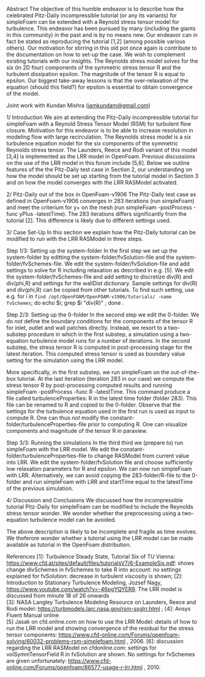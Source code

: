 Abstract
The objective of this humble endeavor is to describe how the celebrated Pitz-Daily incompressible tutorial (or any its variants) for simpleFoam can be extended with a Reynold stress tensor model for turbulence. This endeavor has been pursued by many (including the giants in this community) in the past and is by no means new. Our endeavor can in fact be stated as reproducing the tutorial [1,2] (among possible various others). Our motivation for stirring in this old pot once again is contribute to the documentation on how to set-up the case. We wish to complement existing tutorials with our insights. The Reynolds stress model solves for the six (in 2D four) components of the symmetric stress tensor R and the turbulent dissipation epsilon. The magnitude of the tensor R is equal to epsilon. Our biggest take-away lessons is that the over-relaxation of the equation (should this field?) for epsilon is essential to obtain convergence of the model. 

Joint work with Kundan Mishra (iamkundam@gmail.com)


1/ Introduction
We aim at extending the Pitz-Daily incompressible tutorial for simpleFoam with a Reynold Stress Tensor Model (RSM) for turbulent flow closure. Motivation for this endeavor is to be able to increase resolution in modeling flow with large recirculation. The Reynolds stress model is a six turbulence equation model for the six components of the symmetric Reynolds stress tensor. The Launders, Reece and Rodi variant of this model [3,4] is implemented as the LRR model in OpenFoam. Previous discussions on the use of the LRR model in this forum include [5,6]. Below we outline features of the the Pitz-Daily test case in Section 2, our understanding on how the model should be set up starting from the tutorial model in Section 3 and on how the model converges with the LRR RASModel activated. 

2/ Pitz-Daily out of the box in OpenFoam-v1906 
The Pitz-Daily test case as defined in OpenFoam-v1906 converges in 283 iterations (run simpleFoam) and meet the criterium for y+ on the mesh (run simpleFoam -postProcess -func yPlus -latestTime). The 283 iterations differs significantly from the tutorial [2]. This difference is likely due to different settings used.  

3/ Case Set-Up 
In this section we explain how the Pitz-Daily tutorial can be modified to run with the LRR RASModel in three steps. 

Step 1/3: Setting up the system-folder
In the first step we set up the system-folder by editting the system-folder/fvSolution-file and the system-folder/fvSchemes-file. We edit the system-folder/fvSolution-file and add settings to solve for R including relaxation as described in e.g. [5]. We  edit the system-folder/fvSchemes-file and add setting to discretize div(R) and div(phi,R) and settings for the wallDist dictionary. Sample settings for  div(R) and div(phi,R) can be copied from other tutorials. To find such setting, use e.g. for i in `find /opt/OpenFOAM/OpenFOAM-v1906/tutorials/ -name fvSchemes`; do echo $i; grep $i "div(R)" ; done . 

Step 2/3: Setting up the 0-folder 
In the second step we edit the 0-folder. We do *not* define the boundary conditions for the components of the tensor R for inlet, outlet and wall patches directly. Instead, we resort to a two-substep procedure in which in the first substep, a simulation using a two-equation turbulence model runs for a number of iterations. In the second substep, the stress tensor R is computed in post-processing stage for the latest iteration. This computed stress tensor is used as boundary value setting for the simulation using the LRR model.  

More specifically, in the first substep, we run simpleFoam on the out-of-the-box tutorial. At the last iteration (iteration 283 in our case) we compute the stress tensor R by post-processing computed results and running simpleFoam -postProcess -func R -latestTime. This command produce a file called turbulenceProperties: R in the latest time folder (folder 283). This file can be renamed to R and copied to the 0-folder. Observe that the settings for the turbulence equation used in the first run is used as input to compute R. One can thus *not* modify the constant-folder/turbulenceProperties-file prior to computing R. One can visualize components and magnitude of the tensor R in paraview. 

Step 3/3: Running the simulations
In the third third we (prepare to) run simpleFoam with the LRR model. We edit the constant-folder/turbulenceProperties-file to change RASModel from current value into LRR. We edit the system-folder/fvSolution file and choose sufficiently low relaxation parameters for R and epsilon. We can now run simpleFoam with LRR. Alternatively, we can avoid copying the 283-folder/R-file to the 0-folder and run simpleFoam with LRR and startTime equal to the latestTime of the previous simulation. 

4/ Discussion and Conclusions 
We discussed how the incompressible tutorial Pitz-Daily for simpleFoam can be modified to include the Reynolds stress tensor wonder. We wonder whether the preprocessing using a two-equation turbulence model can be avoided. 

The above description is likely to be incomplete and fragile as time evolves. We theferore wonder whether a tutorial using the LRR model can be made available as tutorial in the OpenFoam distribution. 

References 
[1]: Turbulence Steady State, Tutorial Six of TU Vienna: https://www.cfd.at/sites/default/files/tutorialsV7/6-ExampleSix.pdf: shows change divSchemes in fvSchemes to take R into account: no settings explained for fvSolution: decrease in turbulent viscosity is shown;
[2]: Introduction to Stationary Turbulence Modeling, Jozsef Nagy, https://www.youtube.com/watch?v=-46pgYQYER8. The LRR model is discussed from minute 18 of 26 onwards  
[3]: NASA Langley Turbulence Modeling Resource on Launders, Reece and Rodi model: https://turbmodels.larc.nasa.gov/rsm-ssglrr.html ; 
[4]: Ansys Fluent Manual online   
[5] Jasak on cfd.online.com on how to use the LRR Model: details of how to run the LRR model and showing convergence of the residual for the stress tensor components:  https://www.cfd-online.com/Forums/openfoam-solving/60032-problems-rsm-simplefoam.html , 2006. 
[6]: discussion regarding the LRR RASModel on cfdonline.com: settings for volSymmTensorField R in fvSolution are shown. No settings for fvSchemes are given unfortunately: https://www.cfd-online.com/Forums/openfoam/86577-usage-r-lrr.html , 2010. 
